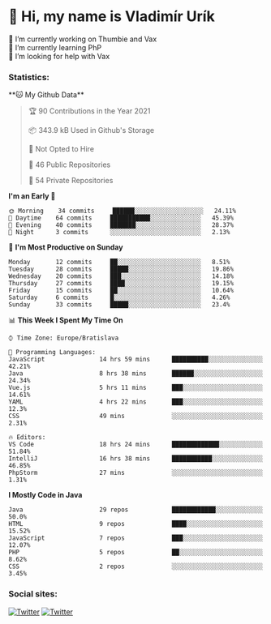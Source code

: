 <h1> 👋 Hi, my name is Vladimír Urík</h1>
<p>
 🔭 I’m currently working on Thumbie and Vax<br>
 🌱 I’m currently learning PhP<br>
 🤔 I’m looking for help with Vax<br>
</p>
<h3>Statistics:</h3>
<!--START_SECTION:waka-->
**🐱 My Github Data** 

> 🏆 90 Contributions in the Year 2021
 > 
> 📦 343.9 kB Used in Github's Storage 
 > 
> 🚫 Not Opted to Hire
 > 
> 📜 46 Public Repositories 
 > 
> 🔑 54 Private Repositories  
 > 
**I'm an Early 🐤** 

```text
🌞 Morning    34 commits     ██████░░░░░░░░░░░░░░░░░░░   24.11% 
🌆 Daytime    64 commits     ███████████░░░░░░░░░░░░░░   45.39% 
🌃 Evening    40 commits     ███████░░░░░░░░░░░░░░░░░░   28.37% 
🌙 Night      3 commits      ░░░░░░░░░░░░░░░░░░░░░░░░░   2.13%

```
📅 **I'm Most Productive on Sunday** 

```text
Monday       12 commits     ██░░░░░░░░░░░░░░░░░░░░░░░   8.51% 
Tuesday      28 commits     █████░░░░░░░░░░░░░░░░░░░░   19.86% 
Wednesday    20 commits     ███░░░░░░░░░░░░░░░░░░░░░░   14.18% 
Thursday     27 commits     ████░░░░░░░░░░░░░░░░░░░░░   19.15% 
Friday       15 commits     ██░░░░░░░░░░░░░░░░░░░░░░░   10.64% 
Saturday     6 commits      █░░░░░░░░░░░░░░░░░░░░░░░░   4.26% 
Sunday       33 commits     █████░░░░░░░░░░░░░░░░░░░░   23.4%

```


📊 **This Week I Spent My Time On** 

```text
⌚︎ Time Zone: Europe/Bratislava

💬 Programming Languages: 
JavaScript               14 hrs 59 mins      ██████████░░░░░░░░░░░░░░░   42.21% 
Java                     8 hrs 38 mins       ██████░░░░░░░░░░░░░░░░░░░   24.34% 
Vue.js                   5 hrs 11 mins       ███░░░░░░░░░░░░░░░░░░░░░░   14.61% 
YAML                     4 hrs 22 mins       ███░░░░░░░░░░░░░░░░░░░░░░   12.3% 
CSS                      49 mins             ░░░░░░░░░░░░░░░░░░░░░░░░░   2.31%

🔥 Editors: 
VS Code                  18 hrs 24 mins      █████████████░░░░░░░░░░░░   51.84% 
IntelliJ                 16 hrs 38 mins      ███████████░░░░░░░░░░░░░░   46.85% 
PhpStorm                 27 mins             ░░░░░░░░░░░░░░░░░░░░░░░░░   1.31%

```

**I Mostly Code in Java** 

```text
Java                     29 repos            ████████████░░░░░░░░░░░░░   50.0% 
HTML                     9 repos             ████░░░░░░░░░░░░░░░░░░░░░   15.52% 
JavaScript               7 repos             ███░░░░░░░░░░░░░░░░░░░░░░   12.07% 
PHP                      5 repos             ██░░░░░░░░░░░░░░░░░░░░░░░   8.62% 
CSS                      2 repos             ░░░░░░░░░░░░░░░░░░░░░░░░░   3.45%

```



<!--END_SECTION:waka-->

<h3>Social sites:</h3>
<p><a href="https://twitter.com/GGGEDR" target="_blank"><img alt="Twitter" src="https://img.shields.io/badge/twitter-%231DA1F2.svg?&style=for-the-badge&logo=twitter&logoColor=white" /></a> <a href="https://www.reddit.com/user/GGGEDR" target="_blank"><img alt="Twitter" src="https://img.shields.io/badge/reddit-%23FE6262.svg?&style=for-the-badge&logo=reddit&logoColor=white" /></a>
</p>
